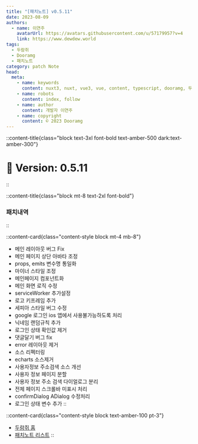 ```yaml
---
title: "[패치노트] v0.5.11"
date: 2023-08-09
authors:
  - name: 이연주
    avatarUrl: https://avatars.githubusercontent.com/u/57179957?v=4
    link: https://www.dewdew.world
tags:
  - 두람쥐
  - Dooramg
  - 패치노트
category: patch Note
head:
  meta:
    - name: keywords
      content: nuxt3, nuxt, vue3, vue, content, typescript, dooramg, 두람쥐, 패치노트, patchnote
    - name: robots
      content: index, follow
    - name: author
      content: 개발자 이연주
    - name: copyright
      content: © 2023 Dooramg
---
```


::content-title{class="block text-3xl font-bold text-amber-500 dark:text-amber-300"}
# 🚧  **Version: 0.5.11**
::

::content-title{class="block mt-8 text-2xl font-bold"}
### 패치내역
::

::content-card{class="content-style block mt-4 mb-8"}
- 메인 레이아웃 버그 Fix
- 메인 페이지 상단 아바타 조정
- props, emits 변수명 통일화
- 마이너 스타일 조정
- 메인페이지 컴포넌트화
- 메인 화면 로직 수정
- serviceWorker 추가설정
- 로고 키프레임 추가
- 세피아 스타일 버그 수정
- google 로그인 ios 앱에서 사용불가능하도록 처리
- 닉네임 랜덤규칙 추가
- 로그인 상태 확인값 제거
- 댓글달기 버그 fix
- error 레이아웃 제거
- 소스 리펙터링
- echarts 소스제거
- 사용자정보 주소검색 소스 개선
- 사용자 정보 페이지 분할
- 사용자 정보 주소 검색 다이얼로그 분리
- 전체 페이지 스크롤바 미표시 처리
- confirmDialog ADialog 수정처리
- 로그인 상태 변수 추가
::

::content-card{class="content-style block text-amber-100 pt-3"}
- [두람쥐 홈](/)
- [패치노트 리스트](/patch)
::